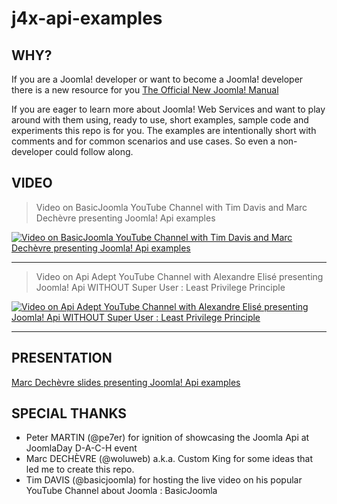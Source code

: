 # j4x-api-examples

## WHY?
If you are a Joomla! developer or want to become a Joomla! developer there is a new resource for you
[The Official New Joomla! Manual](https://github.com/joomla/Manual.git)

If you are eager to learn more about Joomla! Web Services and want to play around with them using, ready to use, short examples, sample code and experiments this repo is for you.
The examples are intentionally short with comments and for common scenarios and use cases. So even a non-developer could follow along.

## VIDEO

> Video on BasicJoomla YouTube Channel with Tim Davis and Marc Dechèvre presenting Joomla! Api examples

[![Video on BasicJoomla YouTube Channel with Tim Davis and Marc Dechèvre presenting Joomla! Api examples](https://img.youtube.com/vi/ZH3a4MHB718/maxresdefault.jpg)](https://www.youtube.com/watch?v=ZH3a4MHB718)

-------

> Video on Api Adept YouTube Channel with Alexandre Elisé presenting Joomla! Api WITHOUT Super User : Least Privilege Principle

[![Video on Api Adept YouTube Channel with Alexandre Elisé presenting Joomla! Api WITHOUT Super User : Least Privilege Principle](https://img.youtube.com/vi/STw0a7sOtEU/maxresdefault.jpg)](https://www.youtube.com/watch?v=STw0a7sOtEU)

-------

## PRESENTATION
[Marc Dechèvre slides presenting Joomla! Api examples](https://slides.woluweb.be/api/api.html)


## SPECIAL THANKS
- Peter MARTIN (@pe7er) for ignition of showcasing the Joomla Api at JoomlaDay D-A-C-H event
- Marc DECHÈVRE (@woluweb) a.k.a. Custom King for some ideas that led me to create this repo.
- Tim DAVIS (@basicjoomla) for hosting the live video on his popular YouTube Channel about Joomla : BasicJoomla
